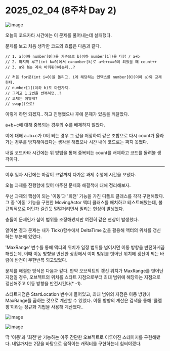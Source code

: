 # 2025_02_04 (8주차 Day 2)

![image](https://github.com/user-attachments/assets/6a60ec86-d910-42f2-830b-3e6360d8faaa) <br>

오늘의 코드카타 시간에는 이 문제를 풀어내는데 실패했다. <br>

문제를 보고 처음 생각한 코드의 흐름은 다음과 같다.
```
// 1. a(이하 number[0])을 기준으로 b(이하 number[1])을 더함 / a+b
// 2. 마지막 루프(int k=0)에서 c=number[k]로 a+b+c==0이 되었을 때 count++
// 3. a와 b는 계속 바꿔줘야하는데..?
    
// 처음 for문(int i=0)을 돌리고, i에 해당하는 인덱스를 number[0](이하 a)와 교체한다.
// number[1](이하 b)도 마찬가지.
// 그리고 1,2번을 반복하면..?
// 교체는 어떻게?
// swap()으로!
```

이렇게 하면 되겠지.. 하고 진행했으나 후에 문제가 있음을 깨달았다. <br>

a+b+c에 대해 중복되는 경우의 수를 배제하지 않았다. <br>

이에 대해 a+b+c가 0이 되는 경우 그 값을 저장하여 같은 조합으로 다시 count가 올라가는 경우를 방지해야겠다는 생각을 해봤으나 시간 내에 코드로는 짜지 못했다.

내일 코드카타 시간에는 위 방법을 통해 중복되는 count를 배제하고 코드를 돌려볼 생각이다. <br>

---

이후 일과 시간에는 마감이 코앞까지 다가온 과제 수행에 시간을 보냈다. <br>

오늘 과제를 진행함에 있어 마주친 문제와 해결책에 대해 정리해보자. <br>

우선 과제의 핵심이 되는 '이동'과 '회전' 기능을 가진 디폴트 클래스를 각각 구현해봤다. 그 중 '이동' 기능을 구현한 MovingActor 액터 클래스를 배치하고 테스트해봤는데, 불규칙적으로 어딘가 걸린듯 덜덜거리면서 밀리는 현상이 발생했다. <br>

충돌이 문제인가 싶어 범위를 조정해봤지만 여전히 같은 현상이 발생했다. <br>

알아본 결과 문제는 내가 Tick()함수에서 DeltaTime 값을 활용해 액터의 위치를 갱신하는 부분에 있었다. <br>

'MaxRange' 변수를 통해 액터의 위치가 일정 범위를 넘어서면 이동 방향을 반전하게끔 해줬는데, 이때 이동 방향을 반전한 상황에서 이미 범위를 벗어난 위치에 갱신이 되는 바람에 반전이 무한반복 되고있었다. <br>

문제를 해결한 방식은 다음과 같다. 만약 오브젝트의 갱신 위치가 MaxRange를 벗어난 지점일 경우, 오브젝트의 위치를 스타트 지점으로부터 최대 범위에 해당하는 지점으로 갱신해주고 이동 방향을 반전시킨다(* -1). <br>

스타트지점은 StartLocation 변수에 들어있고, 최대 범위의 지점은 이동 방향에 MaxRange를 곱하는 것으로 계산할 수 있었다. 이동 방향의 계산은 검색을 통해 '클램핑'이라는 정규화 기법을 사용해 계산했다.. <br>

![image](https://github.com/user-attachments/assets/73aa8d70-4474-43d2-bf50-4817de400206) <br>

![image](https://github.com/user-attachments/assets/e23e512c-fc1b-4bb4-aae7-99c44c3b5beb) <br>

딱 '이동'과 '회전'만 기능하는 아주 간단한 오브젝트로 이루어진 스테이지를 구현해봤다. 내일까지는 2장을 바탕으로 움직이는 캐릭터를 구현하는데 힘써야겠다.
